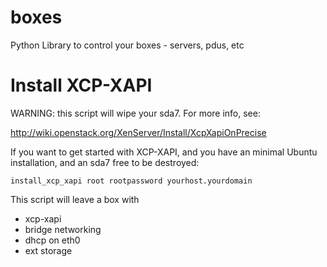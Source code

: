 boxes
=====

Python Library to control your boxes - servers, pdus, etc

Install XCP-XAPI
================
WARNING: this script will wipe your sda7. For more info, see:

http://wiki.openstack.org/XenServer/Install/XcpXapiOnPrecise

If you want to get started with XCP-XAPI, and you have an minimal Ubuntu
installation, and an sda7 free to be destroyed:

    install_xcp_xapi root rootpassword yourhost.yourdomain

This script will leave a box with 
  * xcp-xapi
  * bridge networking
  * dhcp on eth0
  * ext storage
